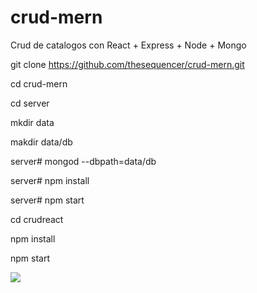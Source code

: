 # crud-mern

Crud de catalogos con React + Express + Node + Mongo

git clone https://github.com/thesequencer/crud-mern.git

cd crud-mern 

cd server

mkdir data

makdir data/db

server# mongod --dbpath=data/db

server# npm install

server# npm start

cd crudreact

npm install

npm start

<img src='https://raw.githubusercontent.com/thesequencer/crud-mern/master/captura.png' />
